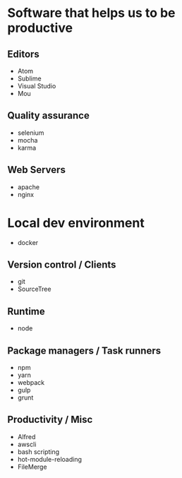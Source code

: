 # Software that helps us to be productive

## Editors
- Atom
- Sublime
- Visual Studio
- Mou

## Quality assurance
- selenium
- mocha
- karma

## Web Servers
- apache
- nginx

# Local dev environment
- docker

## Version control / Clients
- git
- SourceTree

## Runtime
- node

## Package managers / Task runners
- npm
- yarn
- webpack
- gulp
- grunt

## Productivity / Misc
- Alfred
- awscli
- bash scripting
- hot-module-reloading
- FileMerge


